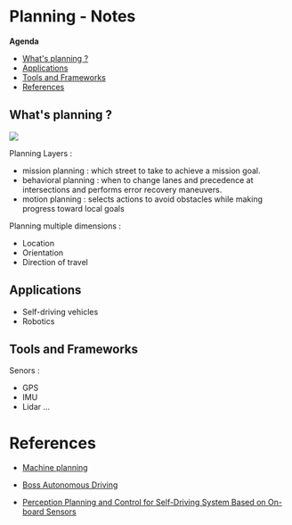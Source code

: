 # Planning - Notes

**Agenda**
- [What's planning ?](#whats-planning-)
- [Applications](#applications)
- [Tools and Frameworks](#tools-and-frameworks)
- [References](#references)


## What's planning ? 
![](https://media.licdn.com/dms/image/C5612AQGM2cTqtwJuIg/article-inline_image-shrink_1000_1488/0/1521484871946?e=1678924800&v=beta&t=pkrKCMAM76QDzEgzLKn-acdrjFGivPKiW158OEJUqgQ)

Planning Layers : 
- mission planning : which street to take to achieve a mission goal. 
- behavioral planning : when to change lanes and precedence at intersections and performs error recovery maneuvers.
- motion planning : selects actions to avoid obstacles while making progress
toward local goals


Planning multiple dimensions : 
- Location
- Orientation
- Direction of travel
  
## Applications
- Self-driving vehicles
- Robotics

## Tools and Frameworks
Senors : 
- GPS
- IMU
- Lidar
... 
  
# References

- [Machine planning](https://en.wikipedia.org/wiki/Machine_planning)
- [Boss Autonomous Driving](https://github.com/afondiel/Self-Driving-Cars-Specialization-Coursera/blob/main/Course1-Introduction-to-Self-Driving-Cars/resources/Boss-autonomous-driving-pres-DARPA-Urban-Challenge-2007-by-journal-of-robotics-2008.pdf)

 - [Perception Planning and Control for Self-Driving System Based on On-board Sensors](https://www.researchgate.net/publication/344734310_Perception_Planning_and_Control_for_Self-Driving_System_Based_on_On-board_Sensors/link/609c9edd299bf1259ece7fe0/download)

